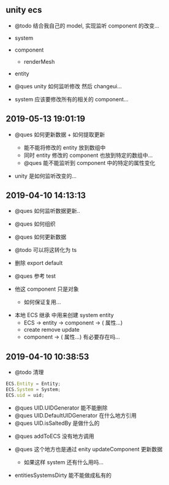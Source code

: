 ## unity ecs

-   @todo 结合我自己的 model, 实现监听 component 的改变...

-   system

-   component
    -   renderMesh
-   entity

*   @ques unity 如何监听修改 然后 changeui...

-   system 应该要修改所有的相关的 component...

## 2019-05-13 19:01:19

-   @ques 如何更新数据 + 如何提取更新

    -   能不能将修改的 entity 放到数组中
    -   同时 entity 修改的 component 也放到特定的数组中...
    -   @ques 能不能监听到 component 中的特定的属性变化

-   unity 是如何监听改变的...

## 2019-04-10 14:13:13

-   @ques 如何监听数据更新..

*   @ques 如何组织

*   @ques 如何更新数据

*   @todo 可以将这转化为 ts

*   删除 export default

*   @ques 参考 test

*   他这 component 只是对象

    -   如何保证复用...

-   本地 ECS 继承 中用来创建 system entity
    -   ECS -> entity -> component -> ( 属性...)
    -   create remove update
    -   component -> ( 属性...) 有必要存在吗...

## 2019-04-10 10:38:53

-   @todo 清理

```ts
ECS.Entity = Entity;
ECS.System = System;
ECS.uid = uid;
```

-   @ques UID.UIDGenerator 能不能删除
-   @ques UID.DefaultUIDGenerator 在什么地方引用
-   @ques UID.isSaltedBy 是做什么的

*   @ques addToECS 没有地方调用

-   @ques 这个地方也是通过 enity updateComponent 更新数据

    -   如果这样 system 还有什么用吗...

-   entitiesSystemsDirty 能不能做成私有的
